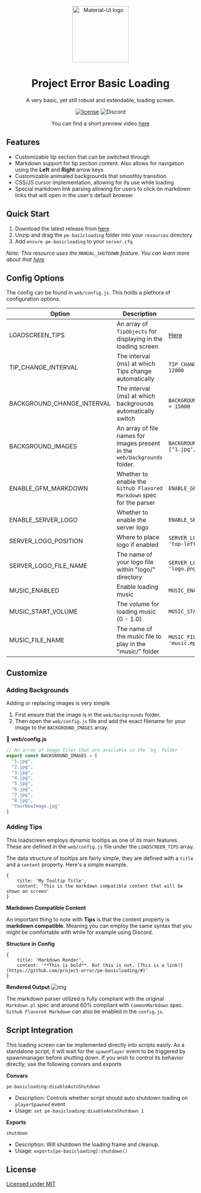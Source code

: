 <p align="center">
  <a href="https://projecterror.dev/" rel="noopener" target="_blank"><img width="150" src="https://i.tasoagc.dev/c1pD" alt="Material-UI logo"></a></p>
</p>
<h1 align="center">Project Error Basic Loading</h1>

<div align="center">
A very basic, yet still robust and extendable, loading screen.
</div>

<div align="center">

[![license](https://img.shields.io/badge/license-MIT-blue.svg)](https://github.com/project-error/pe-basicloading/master/LICENSE)
![Discord](https://img.shields.io/discord/791854454760013827?label=Our%20Discord)
</div>

<div align="center">

   You can find a short preview video [here](https://i.imgur.com/aivxpfx.gifv) 
</div>

## Features
* Customizable tip section that can be switched through 
* Markdown support for tip section content. Also allows for navigation using the **Left** and **Right** arrow keys
* Customizable animated backgrounds that smoothly transition
* CSS/JS cursor implementation, allowing for its use while loading
* Special markdown link parsing allowing for users to click on markdown links that will open in the user's default browser

## Quick Start
1. Download the latest release from [here](https://github.com/project-error/pe-basicloading/releases/)
2. Unzip and drag the `pe-basicloading` folder into your `resources` directory
3. Add `ensure pe-basicloading` to your `server.cfg`

*Note: This resource uses the `MANUAL_SHUTDOWN` feature. You can learn more about that [here]()*

## Config Options

The config can be found in `web/config.js`. This holds a plethora of configuration options.

| Option | Description | Example
| --- | --- | --- |
| LOADSCREEN_TIPS | An array of `TipObjects` for displaying in the loading screen | [Here](https://github.com/project-error/pe-basicloading/blob/db5837df618a9d9fd6a4cd2a218bb91e81a359b7/web/config.js#L7)|
| TIP_CHANGE_INTERVAL  | The interval (ms) at which Tips change automatically | `TIP_CHANGE_INTERVAL = 12000` |
| BACKGROUND_CHANGE_INTERVAL | The interval (ms) at which backgrounds automatically switch | `BACKGROUND_CHANGE_INTERVAL = 15000` |
| BACKGROUND_IMAGES | An array of file names for images present in the `web/backgrounds` folder. | `BACKGROUND_IMAGES = ["1.jpg","2.jpg"]`
| ENABLE_GFM_MARKDOWN | Whether to enable the `Github Flavored Markdown` spec for the parser | `ENABLE_GFM_MARKDOWN = true`
| ENABLE_SERVER_LOGO | Whether to enable the server logo | `ENABLE_SERVER_LOGO = true`
| SERVER_LOGO_POSITION | Where to place logo if enabled | `SERVER_LOGO_POSITION = 'top-left'`
| SERVER_LOGO_FILE_NAME | The name of your logo file within "logo/" directory | `SERVER_LOGO_FILE_NAME = 'logo.png'`
| MUSIC_ENABLED | Enable loading music | `MUSIC_ENABLED = true `
| MUSIC_START_VOLUME | The volume for loading music (0 - 1.0) | `MUSIC_START_VOLUME = 0.5`
| MUSIC_FILE_NAME | The name of the music file to play in the "music/" folder | `MUSIC_FILE_NAME = 'music.mp3'`

## Customize

### Adding Backgrounds

Adding or replacing images is very simple.

1. First ensure that the image is in the `web/backgrounds` folder.
2. Then open the `web/config.js` file and add the exact filename for your image
   to the `BACKGROUND_IMAGES` array.

📁 **web/config.js**
```js
// An array of image files that are available in the `bg` folder
export const BACKGROUND_IMAGES = [
  "1.jpg", 
  "2.jpg", 
  "3.jpg", 
  "4.jpg", 
  "5.jpg", 
  "6.jpg", 
  "7.jpg", 
  "8.jpg",
  "YourNewImage.jpg"
]
```

### Adding Tips
This loadscreen employs dynamic tooltips as one of its main features. These are
defined in the `web/config.js` file under the `LOADSCREEN_TIPS` array.

The data structure of tooltips are fairly simple, they are defined with a `title`
and a `content` property. Here's a simple example.

```
{
    title: 'My Tooltip Title',
    content: 'This is the markdown compatible content that will be shown on screen'
}
```

**Markdown Compatible Content**

An important thing to note with **Tips** is that the content property is **markdown compatible**.
Meaning you can employ the same syntax that you might be comfortable with while for example using Discord.

**Structure in Config**
```
{
    title: 'Markdown Render',
    content: '**This is bold**. But this is not. [This is a link!](https://github.com/project-error/pe-basicloading/#)'
}
```
**Rendered Output**
![img](https://i.tasoagc.dev/SB6A)

The markdown parser utilized is fully compliant with the original `Markdown.pl` spec and around 60% compliant
with `CommonMarkdown` spec. `Github Flavored Markdown` can also be enabled in the `config.js`.

## Script Integration

This loading screen can be implemented directly into scripts easily. As a standalone script, it will wait 
for the `spawnPlayer` event to be triggered by spawnmanager before shutting down. If you wish to control its
behavior directly, use the following convars and exports

**Convars**

`pe-basicloading:disableAutoShutdown`
* Description: Controls whether script should auto shutdown loading on `playerSpawned` event
* Usage: `set pe-basicloading:disableAutoShutdown 1`

**Exports**

`shutdown`
* Description: Will shutdown the loading frame and cleanup.
* Usage: `exports[pe-basicloading]:shutdown()`

## License
[Licensed under MIT](https://opensource.org/licenses/MIT)
